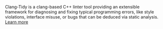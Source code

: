 Clang-Tidy is a clang-based C++ linter tool providing an extensible framework for diagnosing and fixing typical programming errors, like style violations, interface misuse, or bugs that can be deduced via static analysis. [Learn more](https://clang.llvm.org/extra/clang-tidy/)
